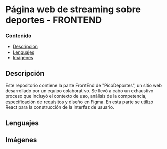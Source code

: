 # Página web de streaming sobre deportes - FRONTEND

### Contenido
- [Descripción]()
- [Lenguajes]()
- [Imágenes]()

## Descripción 
Este repositorio contiene la parte FrontEnd de "PicoDeportes", un sitio web desarrollado por un equipo colaborativo. Se llevó a cabo un exhaustivo proceso que incluyó el contexto de uso, análisis de la competencia, especificación de requisitos y diseño en Figma. En esta parte se utilizó React para la construcción de la interfaz de usuario.

## Lenguajes

## Imágenes
